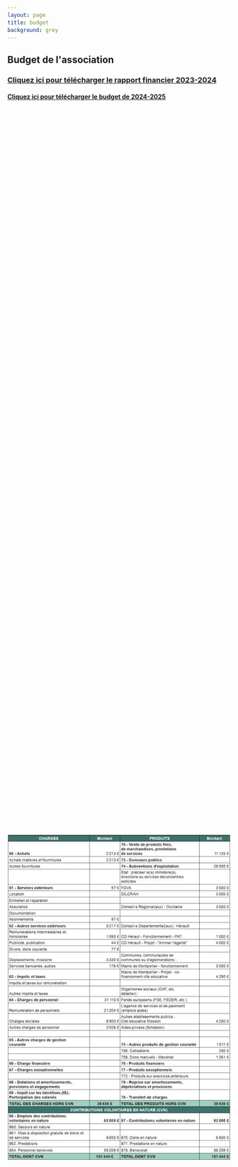 ```yaml
---
layout: page
title: budget
background: grey
---
```


<section class="page-section">
  <div class="container">
    <div class="row">
      <div class="col-lg-12 text-center">
        <h1 class="section-heading text-uppercase">Budget de l'association</h1>
        <h3 class="section-subheading text-muted"><a href="rapportfinancier2023-2024.pdf" target="_blank">Cliquez ici pour télécharger le rapport financier 2023-2024</a></h3>
        <h4 class="section-subheading text-muted"><a href="budget2024-2025.pdf" target="_blank">Cliquez ici pour télécharger le budget de 2024-2025</a></h4>
      </div>
    </div>
  </div>
</section>

<div style="display: flex; justify-content: center; align-items: center; height: 100vh;">
  <img src="assets/img/budget2024.jpg" alt="Budget" style="max-width: 100%">
</div>
<div style="height: 75px;"></div>